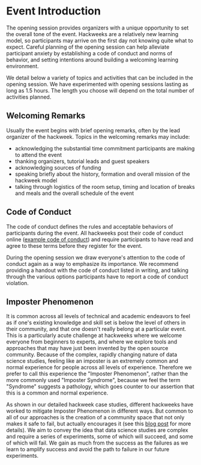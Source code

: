 # Event Introduction

The opening session provides organizers with a unique opportunity to set the overall tone of the event. Hackweeks are a relatively new learning model, so participants may arrive on the first day not knowing quite what to expect. Careful planning of the opening session can help alleviate participant anxiety by establishing a code of conduct and norms of behavior, and setting intentions around building a welcoming learning environment.

We detail below a variety of topics and activities that can be included in the opening session. We have experimented with opening sessions lasting as long as 1.5 hours. The length you choose will depend on the total number of activities planned.

## Welcoming Remarks

Usually the event begins with brief opening remarks, often by the lead organizer of the hackweek. Topics in the welcoming remarks may include:

* acknowledging the substantial time commitment participants are making to attend the event
* thanking organizers, tutorial leads and guest speakers
* acknowledging sources of funding
* speaking briefly about the history, formation and overall mission of the hackweek model
* talking through logistics of the room setup, timing and location of breaks and meals and the overall schedule of the event


## Code of Conduct

The code of conduct defines the rules and acceptable behaviors of participants during the event. All hackweeks post their code of conduct online ([example code of conduct](https://geohackweek.github.io/wiki/code_of_conduct.html)) and require participants to have read and agree to these terms before they register for the event. 

During the opening session we draw everyone's attention to the code of conduct again as a way to emphasize its importance. We recommend providing a handout with the code of conduct listed in writing, and talking through the various options participants have to report a code of conduct violation.

## Imposter Phenomenon

It is common across all levels of technical and academic endeavors to feel as if one's existing knowledge and skill set is below the level of others in their community, and that one doesn't really belong at a particular event. This is a particularly acute challenge at hackweeks where we welcome everyone from beginners to experts, and where we explore tools and approaches that may have just been invented by the open source community. Because of the complex, rapidly changing nature of data science studies, feeling like an imposter is an extremely common and normal experience for people across all levels of experience. Therefore we prefer to call this experience the "Imposter Phenomenon", rather than the more commonly used "Imposter Syndrome", because we feel the term "Syndrome" suggests a pathology, which goes counter to our assertion that this is a common and normal experience. 

As shown in our detailed hackweek case studies, different hackweeks have worked to mitigate Imposter Phenomenon in different ways. But common to all of our approaches is the creation of a community space that not only makes it safe to fail, but actually encourages it (see this [blog post](https://medium.com/@dataethnography/hacked-ethnographic-fieldnotes-4e59bc95f4e5) for more details). We aim to convey the idea that data science studies are complex and require a series of experiments, some of which will succeed, and some of which will fail. We gain as much from the success as the failures as we learn to amplify success and avoid the path to failure in our future experiments. 


